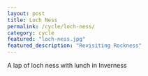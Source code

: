 ```yaml
---
layout: post
title: Loch Ness
permalink: /cycle/loch-ness/
category: cycle
featured: "loch-ness.jpg"
featured_description: "Revisiting Rockness"
---
```


A lap of loch ness with lunch in Inverness
